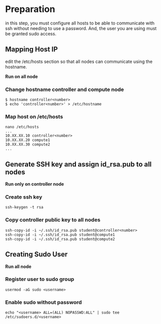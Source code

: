 # Preparation

in this step, you must configure all hosts to be able to communicate with ssh without needing to use a password. And, the user you are using must be granted sudo access.

## Mapping Host IP
edit the /etc/hosts section so that all nodes can communicate using the hostname.

**Run on all node**
### Change hostname controller and compute node
```
$ hostname controller<number>
$ echo 'controller<number>' > /etc/hostname
```
### Map host on /etc/hosts
```
nano /etc/hosts
...
10.XX.XX.10 controller<number>
10.XX.XX.20 compute1
10.XX.XX.30 compute2
...
```
## Generate SSH key and assign id_rsa.pub to all nodes
**Run only on controller node**
### Create ssh key
```
ssh-keygen -t rsa
```
### Copy controller public key to all nodes
```
ssh-copy-id -i ~/.ssh/id_rsa.pub student@controller<number>
ssh-copy-id -i ~/.ssh/id_rsa.pub student@compute1
ssh-copy-id -i ~/.ssh/id_rsa.pub student@compute2
```
## Creating Sudo User 
**Run all node**

### Register user to sudo group
```
usermod -aG sudo <username>
```
### Enable sudo without password
```
echo "<username> ALL=(ALL) NOPASSWD:ALL" | sudo tee /etc/sudoers.d/<username>
```
